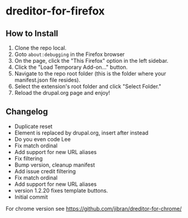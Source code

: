 # dreditor-for-firefox

## How to Install

1. Clone the repo local.
2. Goto `about:debugging` in the Firefox browser
3. On the page, click the "This Firefox" option in the left sidebar. 
4. Click the "Load Temporary Add-on..." button.
5. Navigate to the repo root folder (this is the folder where your manifest.json file resides).
6. Select the extension's root folder and click "Select Folder."
7. Reload the drupal.org page and enjoy!


## Changelog
* Duplicate reset
* Element is replaced by drupal.org, insert after instead
* Do you even code Lee
* Fix match ordinal
* Add support for new URL aliases
* Fix filtering
* Bump version, cleanup manifest
* Add issue credit filtering
* Fix match ordinal
* Add support for new URL aliases
* version 1.2.20 fixes template buttons.
* Initial commit

For chrome version see https://github.com/jibran/dreditor-for-chrome/

